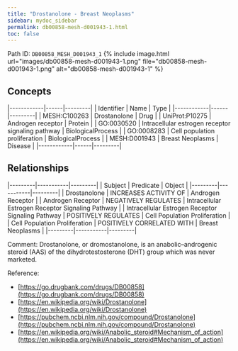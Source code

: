 ```yaml
---
title: "Drostanolone - Breast Neoplasms"
sidebar: mydoc_sidebar
permalink: db00858-mesh-d001943-1.html
toc: false 
---
```



Path ID: `DB00858_MESH_D001943_1`
{% include image.html url="images/db00858-mesh-d001943-1.png" file="db00858-mesh-d001943-1.png" alt="db00858-mesh-d001943-1" %}

## Concepts

|------------|------|---------|
| Identifier | Name | Type    |
|------------|------|---------|
| MESH:C100263 | Drostanolone | Drug |
| UniProt:P10275 | Androgen receptor | Protein |
| GO:0030520 | Intracellular estrogen receptor signaling pathway | BiologicalProcess |
| GO:0008283 | Cell population proliferation | BiologicalProcess |
| MESH:D001943 | Breast Neoplasms | Disease |
|------------|------|---------|

## Relationships

|---------|-----------|---------|
| Subject | Predicate | Object  |
|---------|-----------|---------|
| Drostanolone | INCREASES ACTIVITY OF | Androgen Receptor |
| Androgen Receptor | NEGATIVELY REGULATES | Intracellular Estrogen Receptor Signaling Pathway |
| Intracellular Estrogen Receptor Signaling Pathway | POSITIVELY REGULATES | Cell Population Proliferation |
| Cell Population Proliferation | POSITIVELY CORRELATED WITH | Breast Neoplasms |
|---------|-----------|---------|

Comment: Drostanolone, or dromostanolone, is an anabolic–androgenic steroid (AAS) of the dihydrotestosterone (DHT) group which was never marketed.

Reference: 
  - [https://go.drugbank.com/drugs/DB00858](https://go.drugbank.com/drugs/DB00858)
  - [https://en.wikipedia.org/wiki/Drostanolone](https://en.wikipedia.org/wiki/Drostanolone)
  - [https://pubchem.ncbi.nlm.nih.gov/compound/Drostanolone](https://pubchem.ncbi.nlm.nih.gov/compound/Drostanolone)
  - [https://en.wikipedia.org/wiki/Anabolic_steroid#Mechanism_of_action](https://en.wikipedia.org/wiki/Anabolic_steroid#Mechanism_of_action)

